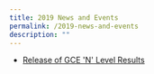 ```yaml
---
title: 2019 News and Events
permalink: /2019-news-and-events
description: ""
---
```

* [Release of GCE 'N' Level Results](/2019-News-And-Events/release-of-gce-n-level-results)